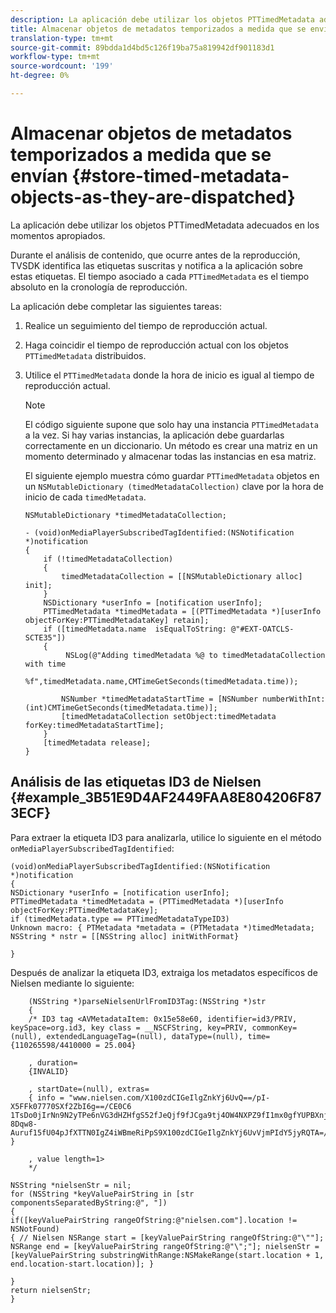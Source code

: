 ```yaml
---
description: La aplicación debe utilizar los objetos PTTimedMetadata adecuados en los momentos apropiados.
title: Almacenar objetos de metadatos temporizados a medida que se envían
translation-type: tm+mt
source-git-commit: 89bdda1d4bd5c126f19ba75a819942df901183d1
workflow-type: tm+mt
source-wordcount: '199'
ht-degree: 0%

---
```



# Almacenar objetos de metadatos temporizados a medida que se envían {#store-timed-metadata-objects-as-they-are-dispatched}

La aplicación debe utilizar los objetos PTTimedMetadata adecuados en los momentos apropiados.

Durante el análisis de contenido, que ocurre antes de la reproducción, TVSDK identifica las etiquetas suscritas y notifica a la aplicación sobre estas etiquetas. El tiempo asociado a cada `PTTimedMetadata` es el tiempo absoluto en la cronología de reproducción.

La aplicación debe completar las siguientes tareas:

1. Realice un seguimiento del tiempo de reproducción actual.
1. Haga coincidir el tiempo de reproducción actual con los objetos `PTTimedMetadata` distribuidos.

1. Utilice el `PTTimedMetadata` donde la hora de inicio es igual al tiempo de reproducción actual.

   >[!NOTE]
   >
   >El código siguiente supone que solo hay una instancia `PTTimedMetadata` a la vez. Si hay varias instancias, la aplicación debe guardarlas correctamente en un diccionario. Un método es crear una matriz en un momento determinado y almacenar todas las instancias en esa matriz.

   El siguiente ejemplo muestra cómo guardar `PTTimedMetadata` objetos en un `NSMutableDictionary (timedMetadataCollection)` clave por la hora de inicio de cada `timedMetadata`.

   ```
   NSMutableDictionary *timedMetadataCollection; 
   
   - (void)onMediaPlayerSubscribedTagIdentified:(NSNotification *)notification 
   { 
       if (!timedMetadataCollection) 
       { 
           timedMetadataCollection = [[NSMutableDictionary alloc] init]; 
       } 
       NSDictionary *userInfo = [notification userInfo]; 
       PTTimedMetadata *timedMetadata = [(PTTimedMetadata *)[userInfo objectForKey:PTTimedMetadataKey] retain]; 
       if ([timedMetadata.name  isEqualToString: @"#EXT-OATCLS-SCTE35"]) 
       { 
            NSLog(@"Adding timedMetadata %@ to timedMetadataCollection with time                      
                    %f",timedMetadata.name,CMTimeGetSeconds(timedMetadata.time)); 
   
           NSNumber *timedMetadataStartTime = [NSNumber numberWithInt:(int)CMTimeGetSeconds(timedMetadata.time)]; 
           [timedMetadataCollection setObject:timedMetadata forKey:timedMetadataStartTime]; 
       } 
       [timedMetadata release]; 
   }
   ```

## Análisis de las etiquetas ID3 de Nielsen {#example_3B51E9D4AF2449FAA8E804206F873ECF}

Para extraer la etiqueta ID3 para analizarla, utilice lo siguiente en el método `onMediaPlayerSubscribedTagIdentified`:

```
(void)onMediaPlayerSubscribedTagIdentified:(NSNotification *)notification 
{ 
NSDictionary *userInfo = [notification userInfo]; 
PTTimedMetadata *timedMetadata = (PTTimedMetadata *)[userInfo objectForKey:PTTimedMetadataKey]; 
if (timedMetadata.type == PTTimedMetadataTypeID3) 
Unknown macro: { PTMetadata *metadata = (PTMetadata *)timedMetadata; NSString * nstr = [[NSString alloc] initWithFormat} 
 
}
```

Después de analizar la etiqueta ID3, extraiga los metadatos específicos de Nielsen mediante lo siguiente:

```
    (NSString *)parseNielsenUrlFromID3Tag:(NSString *)str 
    { 
    /* ID3 tag <AVMetadataItem: 0x15e58e60, identifier=id3/PRIV, keySpace=org.id3, key class = __NSCFString, key=PRIV, commonKey=(null), extendedLanguageTag=(null), dataType=(null), time= {110265598/4410000 = 25.004} 
 
    , duration= 
    {INVALID} 
 
    , startDate=(null), extras= 
    { info = "www.nielsen.com/X100zdCIGeIlgZnkYj6UvQ==/pI-X5FFk07770SXf2ZbI6g==/CE0C6​1TsDo0jIrNn9N2yTPe6nVG3dHZHfgS52fJeQjf9fJCga9tj4OW4NXPZ9fI1mx0gfYUPBXnjqolHemZPtn_FCoNg​8Dqw8-Auruf15fU04pJfXTTN0IgZ4iWBmeRiPpS9X100zdCIGeIlgZnkYj6UvVjmPIdY5jyRQTA=/00000/21778/00"; } 
 
    , value length=1> 
    */ 
 
NSString *nielsenStr = nil; 
for (NSString *keyValuePairString in [str componentsSeparatedByString:@", "]) 
{ 
if([keyValuePairString rangeOfString:@"nielsen.com"].location != NSNotFound) 
{ // Nielsen NSRange start = [keyValuePairString rangeOfString:@"\""]; NSRange end = [keyValuePairString rangeOfString:@"\";"]; nielsenStr = [keyValuePairString substringWithRange:NSMakeRange(start.location + 1, end.location-start.location)]; } 
 
} 
return nielsenStr; 
}
```
